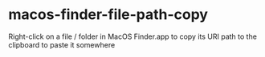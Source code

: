 # macos-finder-file-path-copy
Right-click on a file / folder in MacOS Finder.app to copy its URI path to the clipboard to paste it somewhere
